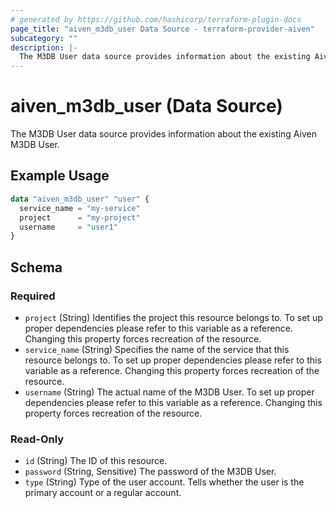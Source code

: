 ```yaml
---
# generated by https://github.com/hashicorp/terraform-plugin-docs
page_title: "aiven_m3db_user Data Source - terraform-provider-aiven"
subcategory: ""
description: |-
  The M3DB User data source provides information about the existing Aiven M3DB User.
---
```


# aiven_m3db_user (Data Source)

The M3DB User data source provides information about the existing Aiven M3DB User.

## Example Usage

```terraform
data "aiven_m3db_user" "user" {
  service_name = "my-service"
  project      = "my-project"
  username     = "user1"
}
```

<!-- schema generated by tfplugindocs -->
## Schema

### Required

- `project` (String) Identifies the project this resource belongs to. To set up proper dependencies please refer to this variable as a reference. Changing this property forces recreation of the resource.
- `service_name` (String) Specifies the name of the service that this resource belongs to. To set up proper dependencies please refer to this variable as a reference. Changing this property forces recreation of the resource.
- `username` (String) The actual name of the M3DB User. To set up proper dependencies please refer to this variable as a reference. Changing this property forces recreation of the resource.

### Read-Only

- `id` (String) The ID of this resource.
- `password` (String, Sensitive) The password of the M3DB User.
- `type` (String) Type of the user account. Tells whether the user is the primary account or a regular account.
